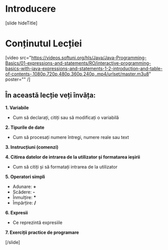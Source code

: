 # Introducere
[slide hideTitle]

# Conținutul Lecției

[video src="https://videos.softuni.org/hls/Java/Java-Programming-Basics/01-expressions-and-statements/RO/interactive-programming-basics-with-java-expressions-and-statements-1-2-introduction-and-table-of-contents-,1080p,720p,480p,360p,240p,.mp4/urlset/master.m3u8" poster="" /]

## În această lecție veți învăța:

**1. Variabile**

- Cum să declarați, citiți sau să modificați o variabilă

**2. Tipurile de date**

- Cum să procesați numere întregi, numere reale sau text

**3. Instrucțiuni (comenzi)**

**4. Citirea datelor de intrarea de la utilizator și formatarea ieșirii**

- Cum să citiți și să formatați intrarea de la utilizator

**5. Operatori simpli**

- Adunare: **+**
- Scădere: **-**
- Înmulțire: **\***
- Împărțire: **/**

**6. Expresii** 

- Ce reprezintă expresiile

**7. Exerciții practice de programare**

[/slide]
